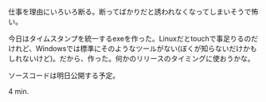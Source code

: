 仕事を理由にいろいろ断る。断ってばかりだと誘われなくなってしまいそうで怖い。

今日はタイムスタンプを統一するexeを作った。Linuxだとtouchで事足りるのだけれど、Windowsでは標準にそのようなツールがない(ぼくが知らないだけかもしれないけど)。だから、作った。何かのリリースのタイミングに使おうかな。

ソースコードは明日公開する予定。

4 min.
